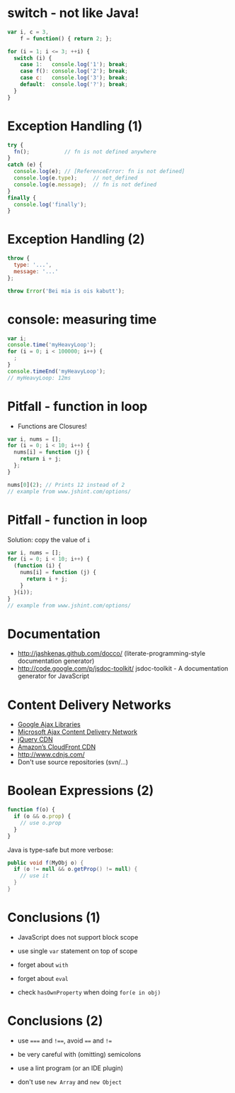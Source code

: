 
# switch - not like Java!

``` javascript
var i, c = 3,
    f = function() { return 2; };

for (i = 1; i <= 3; ++i) {
  switch (i) {
    case 1:   console.log('1'); break;
    case f(): console.log('2'); break;
    case c:   console.log('3'); break;
    default:  console.log('?'); break;
  }
}
```


# Exception Handling (1)

``` javascript
try {
  fn();           // fn is not defined anywhere
}
catch (e) {
  console.log(e); // [ReferenceError: fn is not defined]
  console.log(e.type);     // not_defined
  console.log(e.message);  // fn is not defined
}
finally {
  console.log('finally');
}
```


# Exception Handling (2)

``` javascript
throw {
  type: '...',
  message: '...'
};

throw Error('Bei mia is ois kabutt');
```


# console: measuring time

``` javascript
var i;
console.time('myHeavyLoop');
for (i = 0; i < 100000; i++) {
  ;
}
console.timeEnd('myHeavyLoop');
// myHeavyLoop: 12ms
```


# Pitfall - function in loop

 * Functions are Closures!

``` javascript
var i, nums = [];
for (i = 0; i < 10; i++) {
  nums[i] = function (j) {
    return i + j;
  };
}

nums[0](2); // Prints 12 instead of 2
// example from www.jshint.com/options/
```


# Pitfall - function in loop

Solution: copy the value of ``i``

``` javascript
var i, nums = [];
for (i = 0; i < 10; i++) {
  (function (i) {
    nums[i] = function (j) {
      return i + j;
    }
  }(i));
}
// example from www.jshint.com/options/
```


# Documentation

 * <http://jashkenas.github.com/docco/> (literate-programming-style documentation generator)
 * <http://code.google.com/p/jsdoc-toolkit/> jsdoc-toolkit - A documentation generator for JavaScript


# Content Delivery Networks

 * [Google Ajax Libraries](https://developers.google.com/speed/libraries/)
 * [Microsoft Ajax Content Delivery Network](http://www.asp.net/ajaxlibrary/cdn.ashx)
 * [jQuery CDN](http://code.jquery.com/)
 * [Amazon’s CloudFront CDN](http://aws.amazon.com/cloudfront/)
 * <http://www.cdnjs.com/>
 * Don't use source repositories (svn/...)


# Boolean Expressions (2)

``` javascript
function f(o) {
  if (o && o.prop) {
    // use o.prop
  }
}
```

Java is type-safe but more verbose:

``` java
public void f(MyObj o) {
  if (o != null && o.getProp() != null) {
    // use it
  }
}
```


# Conclusions (1)

 * JavaScript does not support block scope
 * use single ``var`` statement on top of scope

 * forget about ``with``
 * forget about ``eval``

 * check ``hasOwnProperty`` when doing ``for(e in obj)``


# Conclusions (2)

 * use ``===`` and ``!==``, avoid ``==`` and ``!=``

 * be very careful with (omitting) semicolons
 * use a lint program (or an IDE plugin)
 * don't use `new Array` and `new Object`

